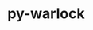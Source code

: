 ---
title: "py-warlock"
layout: cache
categories: [package, develop]
meta: {"versions": ["1.3.3"], "compilers": ["gcc@=11.1.0"], "oss": ["ubuntu20.04"], "platforms": ["linux"], "targets": ["ppc64le", "x86_64_v3"], "stacks": ["e4s", "e4s-power", "root"], "num_specs": 16, "num_specs_by_stack": {"e4s-power": 9, "root": 16, "e4s": 7}}
spec_details: [{"hash": "7kgfxcuxwqeta7a6acgrd4zre6rj4ou5", "compiler": "gcc@=11.1.0", "versions": ["1.3.3"], "os": "ubuntu20.04", "platform": "linux", "target": "ppc64le", "variants": ["build_system=python_pip"], "stacks": ["e4s-power", "root"], "size": "-", "tarball": "https://binaries.spack.io/develop/build_cache/linux-ubuntu20.04-ppc64le/gcc-11.1.0/py-warlock-1.3.3/linux-ubuntu20.04-ppc64le-gcc-11.1.0-py-warlock-1.3.3-7kgfxcuxwqeta7a6acgrd4zre6rj4ou5.spack"}, {"hash": "qaretjluotjec3eygezau347ca7clv64", "compiler": "gcc@=11.1.0", "versions": ["1.3.3"], "os": "ubuntu20.04", "platform": "linux", "target": "ppc64le", "variants": ["build_system=python_pip"], "stacks": ["e4s-power", "root"], "size": "-", "tarball": "https://binaries.spack.io/develop/build_cache/linux-ubuntu20.04-ppc64le/gcc-11.1.0/py-warlock-1.3.3/linux-ubuntu20.04-ppc64le-gcc-11.1.0-py-warlock-1.3.3-qaretjluotjec3eygezau347ca7clv64.spack"}, {"hash": "xgbucz5ffxm3qsnlauqeg7k66hscofhe", "compiler": "gcc@=11.1.0", "versions": ["1.3.3"], "os": "ubuntu20.04", "platform": "linux", "target": "ppc64le", "variants": ["build_system=python_pip"], "stacks": ["e4s-power", "root"], "size": "-", "tarball": "https://binaries.spack.io/develop/build_cache/linux-ubuntu20.04-ppc64le/gcc-11.1.0/py-warlock-1.3.3/linux-ubuntu20.04-ppc64le-gcc-11.1.0-py-warlock-1.3.3-xgbucz5ffxm3qsnlauqeg7k66hscofhe.spack"}, {"hash": "6yln64spfaddkrrsumfxukonlcg3r2rl", "compiler": "gcc@=11.1.0", "versions": ["1.3.3"], "os": "ubuntu20.04", "platform": "linux", "target": "ppc64le", "variants": ["build_system=python_pip"], "stacks": ["e4s-power", "root"], "size": "-", "tarball": "https://binaries.spack.io/develop/build_cache/linux-ubuntu20.04-ppc64le/gcc-11.1.0/py-warlock-1.3.3/linux-ubuntu20.04-ppc64le-gcc-11.1.0-py-warlock-1.3.3-6yln64spfaddkrrsumfxukonlcg3r2rl.spack"}, {"hash": "ignuxnmyg7xz2ao3zogagfbdj37tp563", "compiler": "gcc@=11.1.0", "versions": ["1.3.3"], "os": "ubuntu20.04", "platform": "linux", "target": "ppc64le", "variants": ["build_system=python_pip"], "stacks": ["e4s-power", "root"], "size": "-", "tarball": "https://binaries.spack.io/develop/build_cache/linux-ubuntu20.04-ppc64le/gcc-11.1.0/py-warlock-1.3.3/linux-ubuntu20.04-ppc64le-gcc-11.1.0-py-warlock-1.3.3-ignuxnmyg7xz2ao3zogagfbdj37tp563.spack"}, {"hash": "usrcp7sa24pnslcp74d7l2bzruscx7xm", "compiler": "gcc@=11.1.0", "versions": ["1.3.3"], "os": "ubuntu20.04", "platform": "linux", "target": "ppc64le", "variants": ["build_system=python_pip"], "stacks": ["e4s-power", "root"], "size": "-", "tarball": "https://binaries.spack.io/develop/build_cache/linux-ubuntu20.04-ppc64le/gcc-11.1.0/py-warlock-1.3.3/linux-ubuntu20.04-ppc64le-gcc-11.1.0-py-warlock-1.3.3-usrcp7sa24pnslcp74d7l2bzruscx7xm.spack"}, {"hash": "unfmbg3olysud23fpa2ysbaxe7ttevf7", "compiler": "gcc@=11.1.0", "versions": ["1.3.3"], "os": "ubuntu20.04", "platform": "linux", "target": "ppc64le", "variants": ["build_system=python_pip"], "stacks": ["e4s-power", "root"], "size": "-", "tarball": "https://binaries.spack.io/develop/build_cache/linux-ubuntu20.04-ppc64le/gcc-11.1.0/py-warlock-1.3.3/linux-ubuntu20.04-ppc64le-gcc-11.1.0-py-warlock-1.3.3-unfmbg3olysud23fpa2ysbaxe7ttevf7.spack"}, {"hash": "2riulukqp2pbc63bjz44myyyluiuwcg5", "compiler": "gcc@=11.1.0", "versions": ["1.3.3"], "os": "ubuntu20.04", "platform": "linux", "target": "ppc64le", "variants": ["build_system=python_pip"], "stacks": ["e4s-power", "root"], "size": "-", "tarball": "https://binaries.spack.io/develop/build_cache/linux-ubuntu20.04-ppc64le/gcc-11.1.0/py-warlock-1.3.3/linux-ubuntu20.04-ppc64le-gcc-11.1.0-py-warlock-1.3.3-2riulukqp2pbc63bjz44myyyluiuwcg5.spack"}, {"hash": "xw55253a6mujjarbpt2xskyqkvaroaw4", "compiler": "gcc@=11.1.0", "versions": ["1.3.3"], "os": "ubuntu20.04", "platform": "linux", "target": "ppc64le", "variants": ["build_system=python_pip"], "stacks": ["e4s-power", "root"], "size": "-", "tarball": "https://binaries.spack.io/develop/build_cache/linux-ubuntu20.04-ppc64le/gcc-11.1.0/py-warlock-1.3.3/linux-ubuntu20.04-ppc64le-gcc-11.1.0-py-warlock-1.3.3-xw55253a6mujjarbpt2xskyqkvaroaw4.spack"}, {"hash": "zxkyxirgnfk5iawu3sfe64dnan22wcad", "compiler": "gcc@=11.1.0", "versions": ["1.3.3"], "os": "ubuntu20.04", "platform": "linux", "target": "x86_64_v3", "variants": ["build_system=python_pip"], "stacks": ["root", "e4s"], "size": "-", "tarball": "https://binaries.spack.io/develop/build_cache/linux-ubuntu20.04-x86_64_v3/gcc-11.1.0/py-warlock-1.3.3/linux-ubuntu20.04-x86_64_v3-gcc-11.1.0-py-warlock-1.3.3-zxkyxirgnfk5iawu3sfe64dnan22wcad.spack"}, {"hash": "mktbpmf455dpogmwz67i7oc3rwwmyn5u", "compiler": "gcc@=11.1.0", "versions": ["1.3.3"], "os": "ubuntu20.04", "platform": "linux", "target": "x86_64_v3", "variants": ["build_system=python_pip"], "stacks": ["root", "e4s"], "size": "-", "tarball": "https://binaries.spack.io/develop/build_cache/linux-ubuntu20.04-x86_64_v3/gcc-11.1.0/py-warlock-1.3.3/linux-ubuntu20.04-x86_64_v3-gcc-11.1.0-py-warlock-1.3.3-mktbpmf455dpogmwz67i7oc3rwwmyn5u.spack"}, {"hash": "7n253yru7ofgyrclezsw6bacvwk7nnmu", "compiler": "gcc@=11.1.0", "versions": ["1.3.3"], "os": "ubuntu20.04", "platform": "linux", "target": "x86_64_v3", "variants": ["build_system=python_pip"], "stacks": ["root", "e4s"], "size": "-", "tarball": "https://binaries.spack.io/develop/build_cache/linux-ubuntu20.04-x86_64_v3/gcc-11.1.0/py-warlock-1.3.3/linux-ubuntu20.04-x86_64_v3-gcc-11.1.0-py-warlock-1.3.3-7n253yru7ofgyrclezsw6bacvwk7nnmu.spack"}, {"hash": "6bu43k46zledtt7v5scnkldqgvcm5sxu", "compiler": "gcc@=11.1.0", "versions": ["1.3.3"], "os": "ubuntu20.04", "platform": "linux", "target": "x86_64_v3", "variants": ["build_system=python_pip"], "stacks": ["root", "e4s"], "size": "-", "tarball": "https://binaries.spack.io/develop/build_cache/linux-ubuntu20.04-x86_64_v3/gcc-11.1.0/py-warlock-1.3.3/linux-ubuntu20.04-x86_64_v3-gcc-11.1.0-py-warlock-1.3.3-6bu43k46zledtt7v5scnkldqgvcm5sxu.spack"}, {"hash": "nbc7p2zw2zk5om767jxsuvuczqake3tx", "compiler": "gcc@=11.1.0", "versions": ["1.3.3"], "os": "ubuntu20.04", "platform": "linux", "target": "x86_64_v3", "variants": ["build_system=python_pip"], "stacks": ["root", "e4s"], "size": "-", "tarball": "https://binaries.spack.io/develop/build_cache/linux-ubuntu20.04-x86_64_v3/gcc-11.1.0/py-warlock-1.3.3/linux-ubuntu20.04-x86_64_v3-gcc-11.1.0-py-warlock-1.3.3-nbc7p2zw2zk5om767jxsuvuczqake3tx.spack"}, {"hash": "tob5mwrauhjnweejxx7jv3uefhfdzxra", "compiler": "gcc@=11.1.0", "versions": ["1.3.3"], "os": "ubuntu20.04", "platform": "linux", "target": "x86_64_v3", "variants": ["build_system=python_pip"], "stacks": ["root", "e4s"], "size": "-", "tarball": "https://binaries.spack.io/develop/build_cache/linux-ubuntu20.04-x86_64_v3/gcc-11.1.0/py-warlock-1.3.3/linux-ubuntu20.04-x86_64_v3-gcc-11.1.0-py-warlock-1.3.3-tob5mwrauhjnweejxx7jv3uefhfdzxra.spack"}, {"hash": "dwkqpcxezpyc5e3ltqdrnosmllmlbq46", "compiler": "gcc@=11.1.0", "versions": ["1.3.3"], "os": "ubuntu20.04", "platform": "linux", "target": "x86_64_v3", "variants": ["build_system=python_pip"], "stacks": ["root", "e4s"], "size": "-", "tarball": "https://binaries.spack.io/develop/build_cache/linux-ubuntu20.04-x86_64_v3/gcc-11.1.0/py-warlock-1.3.3/linux-ubuntu20.04-x86_64_v3-gcc-11.1.0-py-warlock-1.3.3-dwkqpcxezpyc5e3ltqdrnosmllmlbq46.spack"}]
---